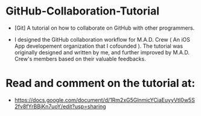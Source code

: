 # GitHub-Collaboration-Tutorial
* [Git] A tutorial on how to collaborate on GitHub with other programmers.

* I designed the GitHub collaboration workflow for M.A.D. Crew ( An iOS App developement organization that I cofounded ). The tutorial was originally designed and written by me, and further improved by M.A.D. Crew's members based on their valuable feedbacks.


# Read and comment on the tutorial at:
* https://docs.google.com/document/d/1Rm2xG5GlnmicYCiaEuyyVtI0w5S2fv8fYrBBjKn7uoY/edit?usp=sharing
